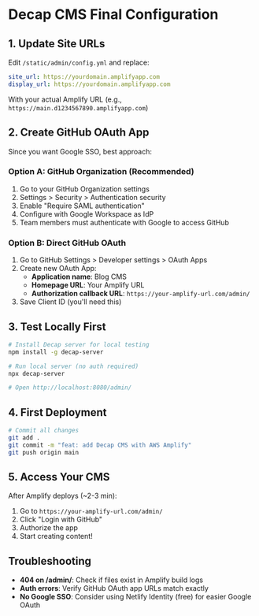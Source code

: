 # Decap CMS Final Configuration

## 1. Update Site URLs
Edit `/static/admin/config.yml` and replace:
```yaml
site_url: https://yourdomain.amplifyapp.com
display_url: https://yourdomain.amplifyapp.com
```
With your actual Amplify URL (e.g., `https://main.d1234567890.amplifyapp.com`)

## 2. Create GitHub OAuth App
Since you want Google SSO, best approach:

### Option A: GitHub Organization (Recommended)
1. Go to your GitHub Organization settings
2. Settings > Security > Authentication security
3. Enable "Require SAML authentication"
4. Configure with Google Workspace as IdP
5. Team members must authenticate with Google to access GitHub

### Option B: Direct GitHub OAuth
1. Go to GitHub Settings > Developer settings > OAuth Apps
2. Create new OAuth App:
   - **Application name**: Blog CMS
   - **Homepage URL**: Your Amplify URL
   - **Authorization callback URL**: `https://your-amplify-url.com/admin/`
3. Save Client ID (you'll need this)

## 3. Test Locally First
```bash
# Install Decap server for local testing
npm install -g decap-server

# Run local server (no auth required)
npx decap-server

# Open http://localhost:8080/admin/
```

## 4. First Deployment
```bash
# Commit all changes
git add .
git commit -m "feat: add Decap CMS with AWS Amplify"
git push origin main
```

## 5. Access Your CMS
After Amplify deploys (~2-3 min):
1. Go to `https://your-amplify-url.com/admin/`
2. Click "Login with GitHub"
3. Authorize the app
4. Start creating content!

## Troubleshooting
- **404 on /admin/**: Check if files exist in Amplify build logs
- **Auth errors**: Verify GitHub OAuth app URLs match exactly
- **No Google SSO**: Consider using Netlify Identity (free) for easier Google OAuth